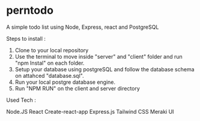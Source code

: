 # perntodo
A simple todo list using Node, Express, react and PostgreSQL

Steps to install :

1. Clone to your local repository
2. Use the terminal to move inside "server" and "client" folder and run "npm Instal" on each folder.
3. Setup your database using postgreSQL and follow the database schema on attahced "database.sql".
4. Run your local postgre database engine.
5. Run "NPM RUN" on the client and server directory


Used Tech :

Node.JS
React
Create-react-app
Express.js
Tailwind CSS
Meraki UI

